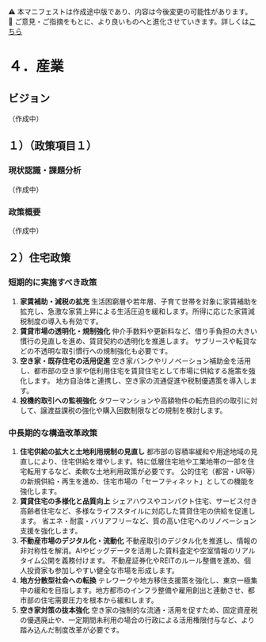 ⚠️ 本マニフェストは作成途中版であり、内容は今後変更の可能性があります。  
💬 ご意見・ご指摘をもとに、より良いものへと進化させていきます。詳しくは[こちら](README.md#このマニフェスト自身もみんなの知恵を集めて改善していきます)

# ４．産業

## ビジョン

（作成中）

## １）（政策項目１）

### 現状認識・課題分析

（作成中）

### 政策概要

（作成中）

## ２）住宅政策

### 短期的に実施すべき政策

1.  **家賃補助・減税の拡充**
    生活困窮層や若年層、子育て世帯を対象に家賃補助を拡充し、急激な家賃上昇による生活圧迫を緩和します。所得に応じた家賃減税制度の導入も有効です。
2.  **賃貸市場の透明化・規制強化**
    仲介手数料や更新料など、借り手負担の大きい慣行の見直しを進め、賃貸契約の透明化を推進します。
    サブリースや転貸などの不透明な取引慣行への規制強化も必要です。
3.  **空き家・既存住宅の活用促進**
    空き家バンクやリノベーション補助金を活用し、都市部の空き家や低利用住宅を賃貸住宅として市場に供給する施策を強化します。
    地方自治体と連携し、空き家の流通促進や税制優遇策を導入します。
4.  **投機的取引への監視強化**
    タワーマンションや高額物件の転売目的の取引に対して、譲渡益課税の強化や購入回数制限などの規制を検討します。

### 中長期的な構造改革政策

1.  **住宅供給の拡大と土地利用規制の見直し**
    都市部の容積率緩和や用途地域の見直しにより、住宅供給を増やします。特に低層住宅地や工業地帯の一部を住宅転用するなど、柔軟な土地利用政策が必要です。
    公的住宅（都営・UR等）の新規供給・再生を進め、住宅市場の「セーフティネット」としての機能を強化します。
2.  **賃貸住宅の多様化と品質向上**
    シェアハウスやコンパクト住宅、サービス付き高齢者住宅など、多様なライフスタイルに対応した賃貸住宅の供給を促進します。
    省エネ・耐震・バリアフリーなど、質の高い住宅へのリノベーション支援を強化します。
3.  **不動産市場のデジタル化・流動化**
    不動産取引のデジタル化を推進し、情報の非対称性を解消。AIやビッグデータを活用した賃料査定や空室情報のリアルタイム公開を義務付けます。
    不動産証券化やREITのルール整備を進め、個人投資家も参加しやすい健全な市場を形成します。
4.  **地方分散型社会への転換**
    テレワークや地方移住支援策を強化し、東京一極集中の緩和を目指します。地方都市のインフラ整備や雇用創出と連動させ、都市部の住宅需要圧力を根本から緩和します。
5.  **空き家対策の抜本強化**
    空き家の強制的な流通・活用を促すため、固定資産税の優遇廃止や、一定期間未利用の場合の行政による活用権限付与など、より踏み込んだ制度改革が必要です。